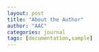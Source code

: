 ```yaml
---
layout: post
title: "About the Author"
author: "AAC"
categories: journal
tags: [documentation,sample]
---
```




